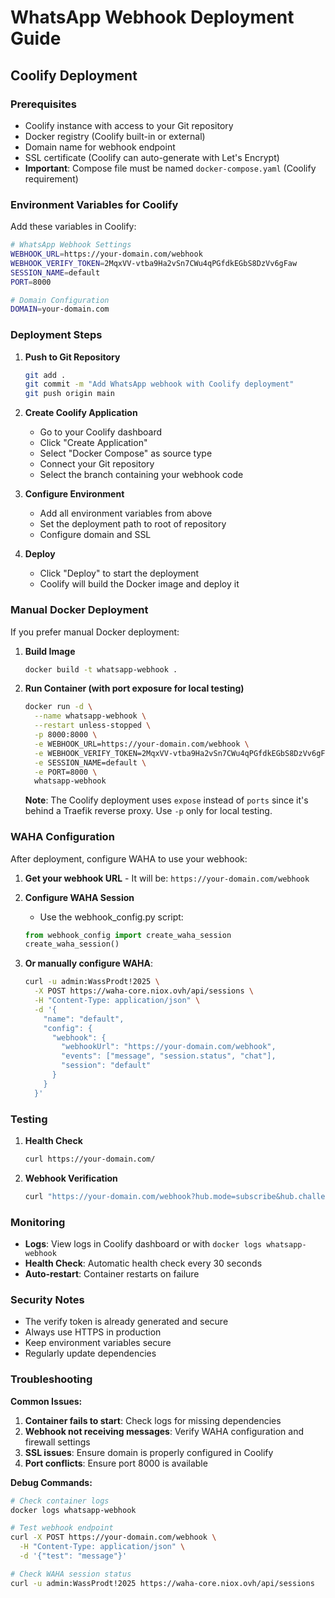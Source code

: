# WhatsApp Webhook Deployment Guide

## Coolify Deployment

### Prerequisites
- Coolify instance with access to your Git repository
- Docker registry (Coolify built-in or external)
- Domain name for webhook endpoint
- SSL certificate (Coolify can auto-generate with Let's Encrypt)
- **Important**: Compose file must be named `docker-compose.yaml` (Coolify requirement)

### Environment Variables for Coolify

Add these variables in Coolify:

```bash
# WhatsApp Webhook Settings
WEBHOOK_URL=https://your-domain.com/webhook
WEBHOOK_VERIFY_TOKEN=2MqxVV-vtba9Ha2vSn7CWu4qPGfdkEGbS8DzVv6gFaw
SESSION_NAME=default
PORT=8000

# Domain Configuration
DOMAIN=your-domain.com
```

### Deployment Steps

1. **Push to Git Repository**
   ```bash
   git add .
   git commit -m "Add WhatsApp webhook with Coolify deployment"
   git push origin main
   ```

2. **Create Coolify Application**
   - Go to your Coolify dashboard
   - Click "Create Application"
   - Select "Docker Compose" as source type
   - Connect your Git repository
   - Select the branch containing your webhook code

3. **Configure Environment**
   - Add all environment variables from above
   - Set the deployment path to root of repository
   - Configure domain and SSL

4. **Deploy**
   - Click "Deploy" to start the deployment
   - Coolify will build the Docker image and deploy it

### Manual Docker Deployment

If you prefer manual Docker deployment:

1. **Build Image**
   ```bash
   docker build -t whatsapp-webhook .
   ```

2. **Run Container (with port exposure for local testing)**
   ```bash
   docker run -d \
     --name whatsapp-webhook \
     --restart unless-stopped \
     -p 8000:8000 \
     -e WEBHOOK_URL=https://your-domain.com/webhook \
     -e WEBHOOK_VERIFY_TOKEN=2MqxVV-vtba9Ha2vSn7CWu4qPGfdkEGbS8DzVv6gFaw \
     -e SESSION_NAME=default \
     -e PORT=8000 \
     whatsapp-webhook
   ```

   **Note**: The Coolify deployment uses `expose` instead of `ports` since it's behind a Traefik reverse proxy. Use `-p` only for local testing.

### WAHA Configuration

After deployment, configure WAHA to use your webhook:

1. **Get your webhook URL** - It will be: `https://your-domain.com/webhook`

2. **Configure WAHA Session**
   - Use the webhook_config.py script:
   ```python
   from webhook_config import create_waha_session
   create_waha_session()
   ```

3. **Or manually configure WAHA**:
   ```bash
   curl -u admin:WassProdt!2025 \
     -X POST https://waha-core.niox.ovh/api/sessions \
     -H "Content-Type: application/json" \
     -d '{
       "name": "default",
       "config": {
         "webhook": {
           "webhookUrl": "https://your-domain.com/webhook",
           "events": ["message", "session.status", "chat"],
           "session": "default"
         }
       }
     }'
   ```

### Testing

1. **Health Check**
   ```bash
   curl https://your-domain.com/
   ```

2. **Webhook Verification**
   ```bash
   curl "https://your-domain.com/webhook?hub.mode=subscribe&hub.challenge=12345&hub.verify_token=2MqxVV-vtba9Ha2vSn7CWu4qPGfdkEGbS8DzVv6gFaw"
   ```

### Monitoring

- **Logs**: View logs in Coolify dashboard or with `docker logs whatsapp-webhook`
- **Health Check**: Automatic health check every 30 seconds
- **Auto-restart**: Container restarts on failure

### Security Notes

- The verify token is already generated and secure
- Always use HTTPS in production
- Keep environment variables secure
- Regularly update dependencies

### Troubleshooting

**Common Issues:**

1. **Container fails to start**: Check logs for missing dependencies
2. **Webhook not receiving messages**: Verify WAHA configuration and firewall settings
3. **SSL issues**: Ensure domain is properly configured in Coolify
4. **Port conflicts**: Ensure port 8000 is available

**Debug Commands:**
```bash
# Check container logs
docker logs whatsapp-webhook

# Test webhook endpoint
curl -X POST https://your-domain.com/webhook \
  -H "Content-Type: application/json" \
  -d '{"test": "message"}'

# Check WAHA session status
curl -u admin:WassProdt!2025 https://waha-core.niox.ovh/api/sessions
```